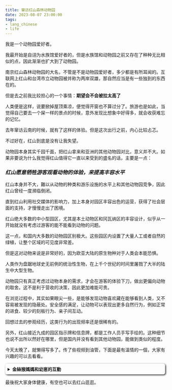 ```yaml
---
title: 窜访红山森林动物园
date: 2023-08-07 23:00:00
tags: 
- lang_chinese
- life
---
```


我是一个动物园爱好者。

我最开始是自诩为水族馆爱好者的，但是水族馆和动物园之前又存在了种种无比相似的点，因此渐渐也扩大到了动物园。

南京红山森林动物园的大名，不管是不是动物园爱好者，多少都是有所耳闻的。互联网上红山和台湾市立动物园被并称为两岸双雄，那自然应当是有一些独到的东西在的。

但是去之前我比较担心的一个事情：**期望会不会被拉太高了**

人类便是这样，说要掀掉屋顶乘凉，便觉得开窗也不算过分了。旅游也是如此，当觉得自己要去一个屎一样的景点的时候，意外发现比想象中好得多，就会收获难忘的记忆。

去年窜访云南的时候，就有了这样的体验。但是这次出行之前，内心比较忐忑。

不过好在，红山到底是没有让我失望。

动物园本身其实千园千面，把红山拿来和亚洲的其他动物园对比，意义并不大。如果非要说为什么我觉得红山值得它一直以来受到的盛名的话，主要是一点：

<h3><b><i>红山愿意牺牲游客观看动物的体验，来提高丰容水平</i></b></h3>

红山本身并不大，難以从动物的种类和游乐设施的水平上和其他动物园竞争，因此红山曾经一度濒临倒闭。

直到红山利用社交媒体的影响力，加上本身对园区丰容出色的运营，获得了社会层面的支持，才慢慢走出了困境。

红山绝大多数的中小型园区，尤其是本土动物区和冈瓦纳区的丰容设计，似乎从一开始就没有考虑过游客的能不能看到动物的问题。

这一点，和国内大多数的动物园区别极大。这些园区内设置了大量人工或者自然的绿植，让整个区域的可见度非常差。

但是这对动物来说是非常好的，因为欧亚大陆的原生物种对于人类会本能恐惧。

人类作为盘踞地球史无前例的统治性生物，在上千个世纪的时间里屠戮了大半的陆生中大型生物。

动物园只有真正考虑过动物本身的需求，才会在游客的体验下刀，做出更偏向动物的取舍。这不是利于营收的决策，因此更加难能可贵。

在浏览过程中，其实如果眼尖一些，是能够发现动物喜欢藏在能够看到人类，又不容易被发现的隐蔽处。安全感的满足，让动物可以表现出更多自然行为，例如正常的进食、较少的刻板行为、亲子间互动。

回想过去的参观经历，这类行为的出现频率还是很稀有的。

另外，红山接近九成的园区指示牌和信息牌，都是工作人员手写手绘的。这种细节也说不出所以然好在哪里，但是国内并没有看到其他动物园，能做到类似的程度。

今天太晚了，就懒得写多了。传了些视频到油管，下面是最有溫情的一個，大家有兴趣的可以去看看。

<details style="box-shadow: 2px 2px 5px; border-radius: 6px; padding: .5em .5em .5em;">
    <summary><b>金絲猴媽媽和幼崽的互動</b></summary>
    <div style="position: relative; padding-bottom: 56.25%; height: 0;">
        <iframe width="560" height="315" src="https://www.youtube.com/embed/OjjrsCch_0M" frameborder="0" allow="accelerometer; autoplay; encrypted-media; gyroscope; picture-in-picture" allowfullscreen style="position: absolute; top: 0; left: 0; width: 100%; height: 100%;"></iframe>
    </div>
    <br>
</details>

最後祝大家身体健康，有空也可以去红山逛逛。

